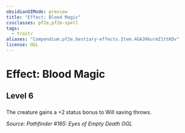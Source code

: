 ```yaml
---
obsidianUIMode: preview
title: "Effect: Blood Magic"
cssclasses: pf2e,pf2e-spell
tags:
  - trait/
aliases: "Compendium.pf2e.bestiary-effects.Item.4GAJHkurmZ1ttKDv"
license: OGL
---
```

# Effect: Blood Magic
## Level 6
### 






The creature gains a +2 status bonus to Will saving throws.

*Source: Pathfinder #165: Eyes of Empty Death*
*OGL*